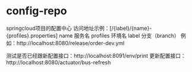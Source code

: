 # config-repo
springcloud项目的配置中心
访问地址示例：[/{label}/{name}-{profiles}.properties] 
name 服务名
profiles 环境名
label 分支（branch）
例如：http://localhost:8080/release/order-dev.yml

测试是否已经跟新配置接口：http://localhost:8091/env/print
更新配置接口：http://localhost:8080/actuator/bus-refresh


